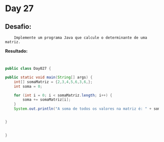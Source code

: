 # Day 27

## Desafio:

		Implemente um programa Java que calcule o determinante de uma matriz.

**Resultado:**

```java


public class Day027 {

public static void main(String[] args) {
    int[] somaMatriz = {2,3,4,5,6,3,6,};
    int soma = 0;

    for (int i = 0; i < somaMatriz.length; i++) {
        soma += somaMatriz[i];
    }
    System.out.println("A soma de todos os valores na matriz é: " + soma);


}
    

}